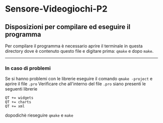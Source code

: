 # Sensore-Videogiochi-P2

## Disposizioni per compilare ed eseguire il programma
Per compilare il programma è necessario aprire il terminale in questa directory dove è contenuto questo file e digitare prima: `qmake` e dopo `make`.

---
### In caso di problemi
Se si hanno problemi con le librerie eseguire il comando `qmake -project` e aprire il file `.pro` 
Verificare che all'interno del file `.pro` siano presenti le seguenti librerie

````
QT += widgets
QT += charts
QT += xml
````

dopodichè rieseguire `qmake` e `make`
